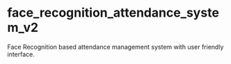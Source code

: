 # face_recognition_attendance_system_v2
Face Recognition based attendance management system with user friendly interface.
